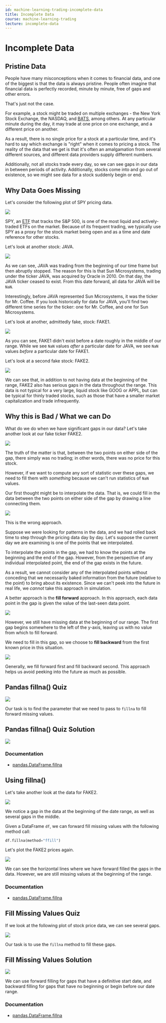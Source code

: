 ```yaml
---
id: machine-learning-trading-incomplete-data
title: Incomplete Data
course: machine-learning-trading
lecture: incomplete-data
---
```


# Incomplete Data

## Pristine Data

People have many misconceptions when it comes to financial data, and one of the biggest is that the data is always pristine. People often imagine that financial data is perfectly recorded, minute by minute, free of gaps and other errors.

That's just not the case.

For example, a stock might be traded on multiple exchanges - the New York Stock Exchange, the NASDAQ, and [BATS](https://github.com/MatthewCaseres/omscs-notes-notes/tree/f08bd35bc76d949672e1714c59b7f0670b0cb0d2/Users/mschlenker/src/omscs-notes/notes/machine-learning-trading/incomplete-data.md), among others. At any particular minute during the day, it may trade at one price on one exchange, and a different price on another.

As a result, there is no single price for a stock at a particular time, and it's hard to say which exchange is "right" when it comes to pricing a stock. The reality of the data that we get is that it's often an amalgamation from several different sources, and different data providers supply different numbers.

Additionally, not all stocks trade every day, so we can see gaps in our data in between periods of activity. Additionally, stocks come into and go out of existence, so we might see data for a stock suddenly begin or end.

## Why Data Goes Missing

Let's consider the following plot of SPY pricing data.

![](https://assets.omscs.io/notes/2020-01-13-16-05-39.png)

SPY, an [ETF](https://en.wikipedia.org/wiki/Exchange-traded_fund) that tracks the S&P 500, is one of the most liquid and actively-traded ETFs on the market. Because of its frequent trading, we typically use SPY as a proxy for the stock market being open and as a time and date reference for other stocks.

Let's look at another stock: JAVA.

![](https://assets.omscs.io/notes/2020-01-13-16-13-30.png)

As we can see, JAVA was trading from the beginning of our time frame but then abruptly stopped. The reason for this is that Sun Microsystems, trading under the ticker JAVA, was acquired by Oracle in 2010. On that day, the JAVA ticker ceased to exist. From this date forward, all data for JAVA will be `NaN`.

Interestingly, before JAVA represented Sun Microsystems, it was the ticker for Mr. Coffee. If you look historically for data for JAVA, you'll find two different time series for the ticker: one for Mr. Coffee, and one for Sun Microsystems.

Let's look at another, admittedly fake, stock: FAKE1.

![](https://assets.omscs.io/notes/2020-01-13-16-31-00.png)

As you can see, FAKE1 didn't exist before a date roughly in the middle of our range. While we see `NaN` values _after_ a particular date for JAVA, we see `NaN` values _before_ a particular date for FAKE1.

Let's look at a second fake stock: FAKE2.

![](https://assets.omscs.io/notes/2020-01-13-16-42-49.png)

We can see that, in addition to not having data at the beginning of the range, FAKE2 also has serious gaps in the data throughout the range. This data is not typical for a very large, liquid stock like GOOG or APPL, but can be typical for thinly traded stocks, such as those that have a smaller market capitalization and trade infrequently.

## Why this is Bad / What we can Do

What do we do when we have significant gaps in our data? Let's take another look at our fake ticker FAKE2.

![](https://assets.omscs.io/notes/2020-01-14-00-02-44.png)

The truth of the matter is that, between the two points on either side of the gap, there simply was no trading; in other words, there was no price for this stock.

However, if we want to compute any sort of statistic over these gaps, we need to fill them with _something_ because we can't run statistics of `NaN` values.

Our first thought might be to interpolate the data. That is, we could fill in the data between the two points on either side of the gap by drawing a line connecting them.

![](https://assets.omscs.io/notes/2020-01-14-00-06-50.png)

This is the wrong approach.

Suppose we were looking for patterns in the data, and we had rolled back time to step through the pricing data day by day. Let's suppose the current day we are examining is one of the points that we interpolated.

To interpolate the points in the gap, we had to know the points at the beginning and the end of the gap. However, from the perspective of any individual interpolated point, the end of the gap exists in the future.

As a result, we cannot consider any of the interpolated points without conceding that we necessarily baked information from the future \(relative to the point\) to bring about its existence. Since we can't peek into the future in real life, we _cannot_ take this approach in simulation.

A better approach is the **fill forward** approach. In this approach, each data point in the gap is given the value of the last-seen data point.

![](https://assets.omscs.io/notes/2020-01-14-00-10-00.png)

However, we still have missing data at the beginning of our range. The first gap begins somewhere to the left of the y-axis, leaving us with no value from which to fill forward.

We need to fill in this gap, so we choose to **fill backward** from the first known price in this situation.

![](https://assets.omscs.io/notes/2020-01-14-00-15-22.png)

Generally, we fill forward first and fill backward second. This approach helps us avoid peeking into the future as much as possible.

## Pandas fillna\(\) Quiz

![](https://assets.omscs.io/notes/2020-01-14-00-38-50.png)

Our task is to find the parameter that we need to pass to `fillna` to fill forward missing values.

## Pandas fillna\(\) Quiz Solution

![](https://assets.omscs.io/notes/2020-01-14-00-40-02.png)

### Documentation

* [pandas.DataFrame.fillna](https://pandas.pydata.org/pandas-docs/stable/reference/api/pandas.DataFrame.fillna.html)

## Using fillna\(\)

Let's take another look at the data for FAKE2.

![](https://assets.omscs.io/notes/2020-01-14-00-44-12.png)

We notice a gap in the data at the beginning of the date range, as well as several gaps in the middle.

Given a DataFrame `df`, we can forward fill missing values with the following method call:

```python
df.fillna(method="ffill")
```

Let's plot the FAKE2 prices again.

![](https://assets.omscs.io/notes/2020-01-14-00-46-42.png)

We can see the horizontal lines where we have forward filled the gaps in the data. However, we are still missing values at the beginning of the range.

### Documentation

* [pandas.DataFrame.fillna](https://pandas.pydata.org/pandas-docs/stable/reference/api/pandas.DataFrame.fillna.html)

## Fill Missing Values Quiz

If we look at the following plot of stock price data, we can see several gaps.

![](https://assets.omscs.io/notes/2020-01-14-00-50-55.png)

Our task is to use the `fillna` method to fill these gaps.

## Fill Missing Values Solution

![](https://assets.omscs.io/notes/2020-01-14-00-52-39.png)

We can use forward filling for gaps that have a definitive start date, and backward filling for gaps that have no beginning or begin before our date range.

### Documentation

* [pandas.DataFrame.fillna](https://pandas.pydata.org/pandas-docs/stable/reference/api/pandas.DataFrame.fillna.html)

